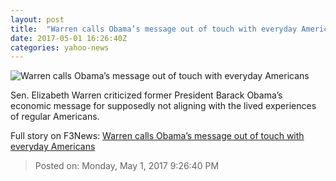 ```yaml
---
layout: post
title:  "Warren calls Obama’s message out of touch with everyday Americans"
date: 2017-05-01 16:26:40Z
categories: yahoo-news
---
```


![Warren calls Obama’s message out of touch with everyday Americans](https://s.yimg.com/uu/api/res/1.2/xKt8mzKFiRZuGoR5Mb7RIw--/aD00MDE7dz03NDQ7c209MTthcHBpZD15dGFjaHlvbg--/http://media.zenfs.com/en/homerun/feed_manager_auto_publish_494/9ee12c8fe060eafa7ca5e5b52045fa74)

Sen. Elizabeth Warren criticized former President Barack Obama’s economic message for supposedly not aligning with the lived experiences of regular Americans.


Full story on F3News: [Warren calls Obama’s message out of touch with everyday Americans](http://www.f3nws.com/n/nJ4eyF)

> Posted on: Monday, May 1, 2017 9:26:40 PM
